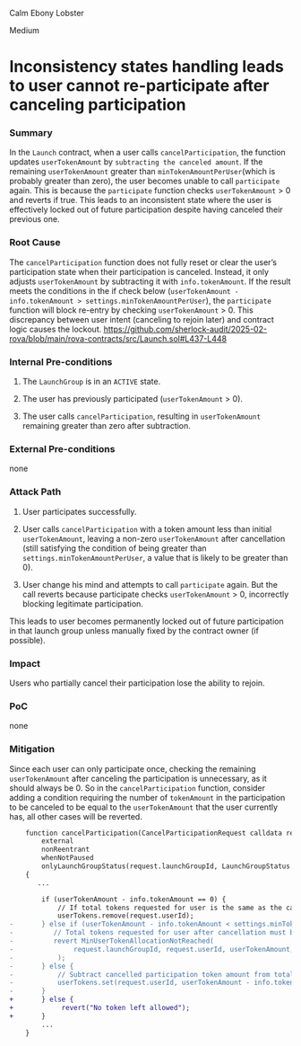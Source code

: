 Calm Ebony Lobster

Medium

# Inconsistency states handling leads to user cannot re-participate after canceling participation

### Summary

In the `Launch` contract, when a user calls `cancelParticipation`, the function updates `userTokenAmount` by `subtracting the canceled amount`. If the remaining `userTokenAmount` greater than `minTokenAmountPerUser`(which is probably greater than zero), the user becomes unable to call `participate` again. This is because the `participate` function checks `userTokenAmount` > 0 and reverts if true. This leads to an inconsistent state where the user is effectively locked out of future participation despite having canceled their previous one.

### Root Cause

The `cancelParticipation` function does not fully reset or clear the user’s participation state when their participation is canceled. Instead, it only adjusts `userTokenAmount` by subtracting it with `info.tokenAmount`. If the result meets the conditions in the if check below (`userTokenAmount - info.tokenAmount > settings.minTokenAmountPerUser`), the `participate` function will block re-entry by checking `userTokenAmount` > 0.
This discrepancy between user intent (canceling to rejoin later) and contract logic causes the lockout.
https://github.com/sherlock-audit/2025-02-rova/blob/main/rova-contracts/src/Launch.sol#L437-L448

### Internal Pre-conditions

1. The `LaunchGroup` is in an `ACTIVE` state.

2. The user has previously participated (`userTokenAmount` > 0).

3. The user calls `cancelParticipation`, resulting in `userTokenAmount` remaining greater than zero after subtraction.

### External Pre-conditions

none

### Attack Path

1. User participates successfully.

2. User calls `cancelParticipation` with a token amount less than initial `userTokenAmount`, leaving a non-zero `userTokenAmount` after cancellation (still satisfying the condition of being greater than `settings.minTokenAmountPerUser`, a value that is likely to be greater than 0).

3. User change his mind and attempts to call `participate` again. But the call reverts because participate checks `userTokenAmount` > 0, incorrectly blocking legitimate participation.

This leads to user becomes permanently locked out of future participation in that launch group unless manually fixed by the contract owner (if possible).


### Impact

Users who partially cancel their participation lose the ability to rejoin.


### PoC

none

### Mitigation

Since each user can only participate once, checking the remaining `userTokenAmount` after canceling the participation is unnecessary, as it should always be 0. So in the `cancelParticipation` function, consider adding a condition requiring the number of `tokenAmount` in the participation to be canceled to be equal to the `userTokenAmount` that the user currently has, all other cases will be reverted.
```diff
    function cancelParticipation(CancelParticipationRequest calldata request, bytes calldata signature)
        external
        nonReentrant
        whenNotPaused
        onlyLaunchGroupStatus(request.launchGroupId, LaunchGroupStatus.ACTIVE)
    {
       ...

        if (userTokenAmount - info.tokenAmount == 0) {
            // If total tokens requested for user is the same as the cancelled participation, remove user from launch group
            userTokens.remove(request.userId);
-       } else if (userTokenAmount - info.tokenAmount < settings.minTokenAmountPerUser) {
-          // Total tokens requested for user after cancellation must be greater than min token amount per user
-          revert MinUserTokenAllocationNotReached(
-               request.launchGroupId, request.userId, userTokenAmount, info.tokenAmount
-           );
-       } else {
-           // Subtract cancelled participation token amount from total tokens requested for user
-           userTokens.set(request.userId, userTokenAmount - info.tokenAmount);
-       }
+       } else {
+            revert("No token left allowed");
+       } 
        ...
    }